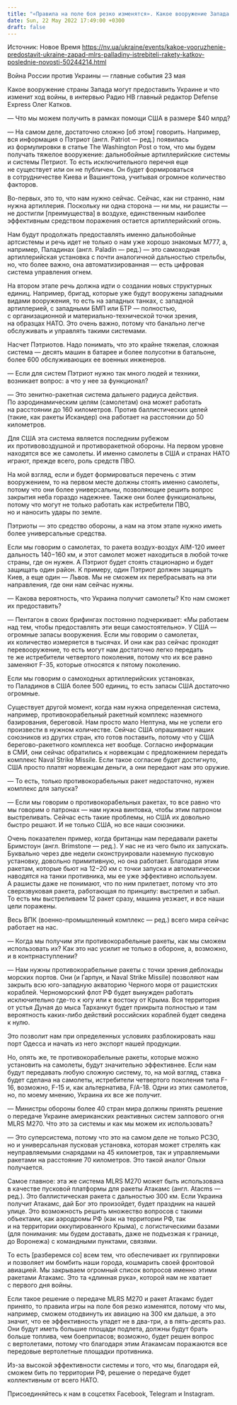 ```yaml
---
title: "«Правила на поле боя резко изменятся». Какое вооружение Запада разблокирует море и чем Украина сможет достать до Воронежа — Defense Express"
date: Sun, 22 May 2022 17:49:00 +0300
draft: false
---
```

Источник: Новое Время https://nv.ua/ukraine/events/kakoe-vooruzhenie-predostavit-ukraine-zapad-mlrs-palladiny-istrebiteli-rakety-katkov-poslednie-novosti-50244214.html


Война России против Украины — главные события 23 мая

Какое вооружение страны Запада могут предоставить Украине и что изменит ход войны, в интервью Радио НВ главный редактор Defense Express Олег Катков.

— Что мы можем получить в рамках помощи США в размере $40 млрд?

— На самом деле, достаточно сложно [об этом] говорить. Например, вся информация о Пэтриот (англ. Patriot — ред.) появилась из формулировки в статье The Washington Post о том, что мы будем получать тяжелое вооружение: дальнобойные артиллерийские системы и системы Петриот. То есть исключительного перечня еще не существует или он не публичен. Он будет формироваться в сотрудничестве Киева и Вашингтона, учитывая огромное количество факторов.

Во-первых, это то, что нам нужно сейчас. Сейчас, как ни странно, нам нужна артиллерия. Поскольку ни одна сторона — ни мы, ни рашисты — не достигли [преимущества] в воздухе, единственным наиболее эффективным средством поражения остается артиллерийский огонь.

Нам будут продолжать предоставлять именно дальнобойные артсистемы и речь идет не только о нам уже хорошо знакомых M777, а, например, Паладинах (англ. Paladin — ред.) — это самоходная артиллерийская установка с почти аналогичной дальностью стрельбы, но, что более важно, она автоматизированная — есть цифровая система управления огнем.

На втором этапе речь должна идти о создании новых структурных единиц. Например, бригад, которые уже будут вооружены западными видами вооружения, то есть на западных танках, с западной артиллерией, с западными БМП или БТР — полностью, с организационной и материально-технической точки зрения, на образцах НАТО. Это очень важно, потому что банально легче обслуживать и управлять такими системами.

Насчет Пэтриотов. Надо понимать, что это крайне тяжелая, сложная система — десять машин в батарее и более полусотни в батальоне, более 600 обслуживающих ее военных инженеров.

— Если для систем Пэтриот нужно так много людей и техники, возникает вопрос: а что у нее за функционал?

— Это зенитно-ракетная система дальнего радиуса действия. По аэродинамическим целям (самолетам) она может работать на расстоянии до 160 километров. Против баллистических целей (такие, как ракеты Искандер) она работает на расстоянии до 50 километров.

Для США эта система является последним рубежом их противовоздушной и противоракетной обороны. На первом уровне находятся все же самолеты. И именно самолеты в США и странах НАТО играют, прежде всего, роль средств ПВО.

На мой взгляд, если и будет формироваться перечень с этим вооружением, то на первом месте должны стоять именно самолеты, потому что они более универсальны, позволяющие решить вопрос закрытия неба гораздо надежнее. Также они более функциональны, потому что могут не только работать как истребители ПВО, но и наносить удары по земле.

Пэтриоты — это средство обороны, а нам на этом этапе нужно иметь более универсальные средства.

Если мы говорим о самолетах, то ракета воздух-воздух AIM-120 имеет дальность 140−160 км, и этот самолет может находиться в любой точке страны, где он нужен. А Пэтриот будет стоять стационарно и будет защищать один район. К примеру, один Пэтриот должен защищать Киев, а еще один — Львов. Мы не сможем их перебрасывать на эти направления, где они нам сейчас нужны.

— Какова вероятность, что Украина получит самолеты? Кто нам сможет их предоставить?

— Пентагон в своих брифингах постоянно подчеркивает: «Мы работаем над тем, чтобы предоставлять эти вещи самостоятельно». У США — огромные запасы вооружения. Если мы говорим о самолетах, их количество измеряется в тысячах. И они как раз сейчас проходят перевооружение, то есть могут нам достаточно легко передать те же истребители четвертого поколения, потому что их все равно заменяют F-35, которые относятся к пятому поколению.

Если мы говорим о самоходных артиллерийских установках, то Паладинов в США более 500 единиц, то есть запасы США достаточно огромные.

Существует другой момент, когда нам нужна определенная система, например, противокорабельный ракетный комплекс наземного базирования, береговой. Нам просто мало Нептуна, мы не успели его произвести в нужном количестве. Сейчас США опрашивают наших союзников из других стран, кто готов поставить, потому что у США берегово-ракетного комплекса нет вообще. Согласно информации в СМИ, они сейчас обратились к норвежцам с предложением передать комплекс Naval Strike Missile. Если такое согласие будет достигнуто, США просто платят норвежцам деньги, а они передают нам это оружие.

— То есть, только противокорабельных ракет недостаточно, нужен комплекс для запуска?

— Если мы говорим о противокорабельных ракетах, то все равно что мы говорим о патронах — нам нужна винтовка, чтобы этим патроном выстреливать. Сейчас есть такие проблемы, но США их довольно быстро решают. И не только США, но все наши союзники.

Очень показателен пример, когда британцы нам передавали ракеты Бримстоун (англ. Brimstone — ред.). У нас не из чего было их запускать. Буквально через две недели сконструировали наземную пусковую установку, довольно примитивную, но она работает. Благодаря этим ракетам, которые бьют на 12−20 км с точки запуска и автоматически наводятся на танки противника, мы ее уже эффективно используем. А рашисты даже не понимают, что по ним прилетает, потому что это сверхзвуковая ракета, работающая по принципу: выстрелил и забыл. То есть мы выстреливаем 12 ракет сразу, машина уезжает, и все наши цели поражены.

Весь ВПК (военно-промышленный комплекс — ред.) всего мира сейчас работает на нас.

— Когда мы получим эти противокорабельные ракеты, как мы сможем использовать их? Как это нас усилит не только в обороне, а, возможно, и в контрнаступлении?

— Нам нужны противокорабельные ракеты с точки зрения деблокады морских портов. Они (и Гарпун, и Naval Strike Missile) позволяют нам закрыть всю юго-западную акваторию Черного моря от рашистских кораблей. Черноморский флот РФ будет вынужден работать исключительно где-то к югу или к востоку от Крыма. Вся территория от устья Дуная до мыса Тарханкут будет прикрыта полностью и там вероятность каких-либо действий российских кораблей будет сведена к нулю.

Это позволит нам при определенных условиях разблокировать наш порт Одесса и начать из него экспорт нашей продукции.

Но, опять же, те противокорабельные ракеты, которые можно установить на самолеты, будут значительно эффективнее. Если нам будут передавать любую сложную систему, то, на мой взгляд, ставка будет сделана на самолеты, истребители четвертого поколения типа F-16, возможно, F-15 и, как альтернатива, F/A-18. Одни из этих самолетов, но, по моему мнению, Украина их все же получит.

— Министры обороны более 40 стран мира должны принять решение о передаче Украине американских реактивных систем залпового огня MLRS M270. Что это за системы и как мы можем их использовать?

— Это суперсистема, потому что это на самом деле не только РСЗО, но и универсальная пусковая установка, которая может стрелять как неуправляемыми снарядами на 45 километров, так и управляемыми ракетами на расстояние 70 километров. Это такой аналог Ольхи получается.

Самое главное: эта же система MLRS M270 может быть использована в качестве пусковой платформы для ракеты Атакамс (англ. Atacms — ред.). Это баллистическая ракета с дальностью 300 км. Если Украина получит Атакамс, дай Бог это произойдет, будет праздник на нашей улице. Это возможность решить множество вопросов с такими объектами, как аэродромы РФ (как на территории РФ, так и на территории оккупированного Крыма), с логистическими базами (для понимания: мы будем доставать, даже не подъезжая к границе, до Воронежа) с командными пунктами, связями.

То есть [разберемся со] всем тем, что обеспечивает их группировки и позволяет им бомбить наши города, кошмарить своей фронтовой авиацией. Мы закрываем огромный список вопросов именно этими ракетами Атакамс. Это та «длинная рука», которой нам не хватает с первого дня войны.

Если такое решение о передаче MLRS M270 и ракет Атакамс будет принято, то правила игры на поле боя резко изменятся, потому что мы, например, сможем отодвинуть их авиацию на 300 км дальше, а это значит, что ее эффективность упадет не в два-три, а в пять-десять раз. Они будут иметь большие площади подлета, должны будут брать больше топлива, чем боеприпасов; возможно, будет решен вопрос с вертолетами, потому что благодаря этим Атакамсам поражаются все передовые вертолетные площадки противника.

Из-за высокой эффективности системы и того, что мы, благодаря ей, сможем бить по территории РФ, решение о передаче будет коллективным от всего НАТО.

Присоединяйтесь к нам в соцсетях Facebook, Telegram и Instagram.
